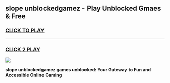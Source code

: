 
## slope unblockedgamez - Play Unblocked Gmaes & Free
<h3>
<a href="https://news.freeplayer.one?title=slope_unblockedgamez&ref=16F">CLICK TO PLAY</a></h3>
<hr>

<h3>
<a href="https://news.freeplayer.one?title=slope_unblockedgamez&ref=16F">CLICK 2 PLAY</a>
  
</h3>

<a href="https://news.freeplayer.one?title=slope_unblockedgamez&ref=16F/"><img src="https://clearcache.store/games.png"></a>


**slope unblockedgamez games unblocked: Your Gateway to Fun and Accessible Online Gaming**
